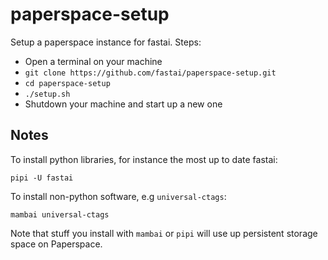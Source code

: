 # paperspace-setup

Setup a paperspace instance for fastai. Steps:

- Open a terminal on your machine
- `git clone https://github.com/fastai/paperspace-setup.git`
- `cd paperspace-setup`
- `./setup.sh`
- Shutdown your machine and start up a new one

## Notes

To install python libraries, for instance the most up to date fastai:

    pipi -U fastai

To install non-python software, e.g `universal-ctags`:

    mambai universal-ctags

Note that stuff you install with `mambai` or `pipi` will use up persistent storage space on Paperspace.
